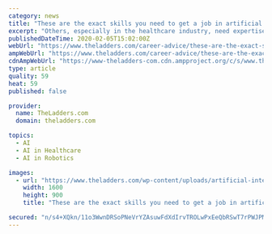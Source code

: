 ```yaml
---
category: news
title: "These are the exact skills you need to get a job in artificial intelligence"
excerpt: "Others, especially in the healthcare industry, need expertise in data services like Spark and Blockchain. Regardless of the type of job that you’re after in artificial intelligence, there is no better way to figure out the exact skills you need than to read job requisitions and stay as up-to-date in the industry as possible. Use the Job ..."
publishedDateTime: 2020-02-05T15:02:00Z
webUrl: "https://www.theladders.com/career-advice/these-are-the-exact-skills-you-need-to-get-a-job-in-artificial-intelligence"
ampWebUrl: "https://www.theladders.com/career-advice/these-are-the-exact-skills-you-need-to-get-a-job-in-artificial-intelligence/amp"
cdnAmpWebUrl: "https://www-theladders-com.cdn.ampproject.org/c/s/www.theladders.com/career-advice/these-are-the-exact-skills-you-need-to-get-a-job-in-artificial-intelligence/amp"
type: article
quality: 59
heat: 59
published: false

provider:
  name: TheLadders.com
  domain: theladders.com

topics:
  - AI
  - AI in Healthcare
  - AI in Robotics

images:
  - url: "https://www.theladders.com/wp-content/uploads/artificial-intelligence-190826.jpg"
    width: 1600
    height: 900
    title: "These are the exact skills you need to get a job in artificial intelligence"

secured: "n/s4+XQkn/11o3WwnDRSoPNeVrYZAsuwFdXdIrvTROLwPxEeQbRSwT7rPWJPMTiSuYlraqB+FvjA57pWHWx+gtteXZj9sz+TuhejFC+QpLGXu8H+m/SGNuPYvT/9O+7G6GmyW1ubsiifubz5dMGgqhXYfcY/5CKSxhqvkrIgIGM/rqWydDf5e7ZQZvVXitE4ySafBMdsxctUaFL7W86Lmdpth7y2lrdNYJcHjIbCkJChVf/xIo7tGrZ8KqpbjxHy7rqicHqW5DWs+4EF7JVJN/uezi7GwY4p4eCkLKTU+1qk+I4Ljo4VQueLHVicbEu/6WGxoROiobig5mnqxeFMdGGDKF2v5JD4UV6lw2jLRHROs4aWf9h7WraXsEFLtrLeb/r/WsszS7T33Zhf6UbnY2pE6yTezWYbKZ332zZ0lIaHJo11MC9J3FUYYUgiSaLJ82UQTYwaNTaoWjzj06ckw1QNmuCZ+l8oeovQypCUpuQ=;5oUUQxAptg2Fc19pBm86CQ=="
---
```


